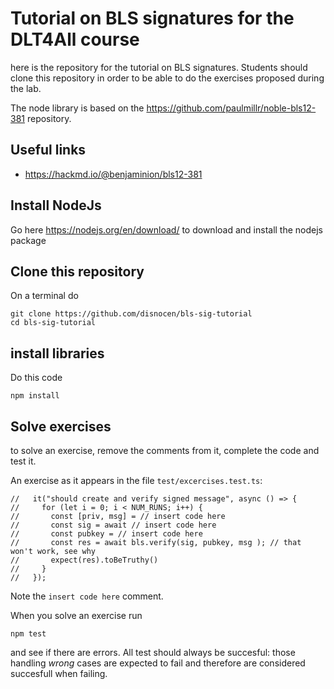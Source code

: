 # Tutorial on BLS signatures for the DLT4All course

here is the repository for the tutorial on BLS signatures. Students should clone this repository in order to be able to do the exercises proposed during the lab.

The node library is based on the <https://github.com/paulmillr/noble-bls12-381> repository.

## Useful links
- <https://hackmd.io/@benjaminion/bls12-381>

## Install NodeJs

Go here <https://nodejs.org/en/download/> to download and install the nodejs package

## Clone this repository 

On a terminal do


```
git clone https://github.com/disnocen/bls-sig-tutorial
cd bls-sig-tutorial
```

## install libraries

Do this code

```
npm install

```

## Solve exercises


to solve an exercise, remove the comments from it, complete the code and test it.

An exercise as it appears in the file `test/excercises.test.ts`:

```
//   it("should create and verify signed message", async () => {
//     for (let i = 0; i < NUM_RUNS; i++) {
//       const [priv, msg] = // insert code here
//       const sig = await // insert code here
//       const pubkey = // insert code here
//       const res = await bls.verify(sig, pubkey, msg ); // that won't work, see why
//       expect(res).toBeTruthy()
//     }
//   });
```

Note the `insert code here` comment.

When you solve an exercise run

```
npm test
```

and see if there are errors. All test should always be succesful: those handling _wrong_ cases are expected to fail and therefore are considered succesfull when failing.
